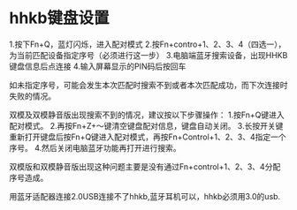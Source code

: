 # hhkb键盘设置

1.按下Fn+Q，蓝灯闪烁，进入配对模式 2.按Fn+contro+1、2、3、4（四选一），为当前匹配设备指定序号（必须进行这一步） 3.电脑端蓝牙搜索设备，出现HHKB键盘信息后点连接
4.输入屏幕显示的PIN码后按回车

如未指定序号，可能会发生本次匹配时搜索不到或者本次匹配成功，而下次连接时失败的情况。

双模及双模静音版出现搜索不到的情况，建议按以下步骤操作： 1.按Fn+Q键进入配对模式。 2.再按Fn+Z+～键清空键盘配对信息，键盘自动关闭。
3.长按开关键重新打开键盘后按Fn+Q键进入配对模式，再按Fn+Control+1、2、3、4指定一个序号。 4.然后关闭电脑蓝牙功能再打开进行搜索。

双模版和双模静音版出现这种问题主要是没有通过Fn+control+1、2、3、4分配序号造成。

用蓝牙适配器连接2.0USB连接不了hhkb,蓝牙耳机可以，hhkb必须用3.0的usb.
